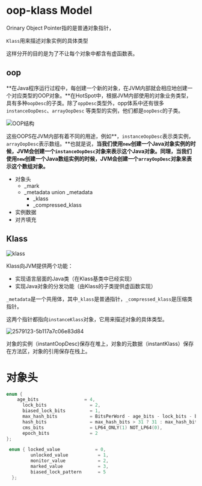 # oop-klass Model

Orinary Object Pointer指的是普通对象指针，

 `Klass`用来描述对象实例的具体类型 

这样分开的目的是为了不让每个对象中都含有虚函数表。

## oop

 **在Java程序运行过程中，每创建一个新的对象，在JVM内部就会相应地创建一个对应类型的OOP对象。**在HotSpot中，根据JVM内部使用的对象业务类型，具有多种`oopDesc`的子类。除了`oppDesc`类型外，opp体系中还有很多`instanceOopDesc`、`arrayOopDesc` 等类型的实例，他们都是`oopDesc`的子类。 

 ![OOP结构](http://47.103.216.138/wp-content/uploads/2017/12/OOP%E7%BB%93%E6%9E%84.png) 

 这些OOPS在JVM内部有着不同的用途，例如**，`instanceOopDesc`表示类实例，`arrayOopDesc`表示数组。**也就是说，**当我们使用`new`创建一个Java对象实例的时候，JVM会创建一个`instanceOopDesc`对象来表示这个Java对象。同理，当我们使用`new`创建一个Java数组实例的时候，JVM会创建一个`arrayOopDesc`对象来表示这个数组对象。** 

- 对象头
  - _mark
  - _metadata    union _metadata
    - _klass
    - _compressed_klass
- 实例数据
- 对齐填充

## Klass

 ![klass](http://47.103.216.138/wp-content/uploads/2017/12/klass.png) 

Klass向JVM提供两个功能：

- 实现语言层面的Java类（在Klass基类中已经实现）
- 实现Java对象的分发功能（由Klass的子类提供虚函数实现）

 `_metadata`是一个共用体，其中`_klass`是普通指针，`_compressed_klass`是压缩类指针。

这两个指针都指向`instanceKlass`对象，它用来描述对象的具体类型。 

 ![2579123-5b117a7c06e83d84](http://47.103.216.138/wp-content/uploads/2017/12/2579123-5b117a7c06e83d84.png) 

 对象的实例（instantOopDesc)保存在堆上，对象的元数据（instantKlass）保存在方法区，对象的引用保存在栈上。 

# 对象头

```c++
enum { 
    age_bits                 = 4,
      lock_bits                = 2,
      biased_lock_bits         = 1,
      max_hash_bits            = BitsPerWord - age_bits - lock_bits - biased_lock_bits,
      hash_bits                = max_hash_bits > 31 ? 31 : max_hash_bits,
      cms_bits                 = LP64_ONLY(1) NOT_LP64(0),
      epoch_bits               = 2
};

 enum { locked_value             = 0,
         unlocked_value           = 1,
         monitor_value            = 2,
         marked_value             = 3,
         biased_lock_pattern      = 5
  };
```

